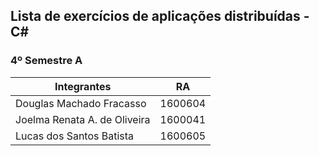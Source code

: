 ## Lista de exercícios de aplicações distribuídas - C#
### 4º Semestre A

Integrantes|RA
-|-
Douglas Machado Fracasso | 1600604
Joelma Renata A. de Oliveira | 1600041
Lucas dos Santos Batista | 1600605